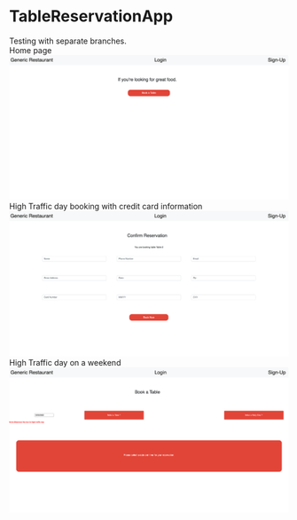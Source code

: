 # TableReservationApp

Testing with separate branches. <br />
Home page
![Home](home.png)
<br />
High Traffic day booking with credit card information
![Credit](creditcard.png)
<br />
High Traffic day on a weekend 
![high traffic](hightraffic.png)

